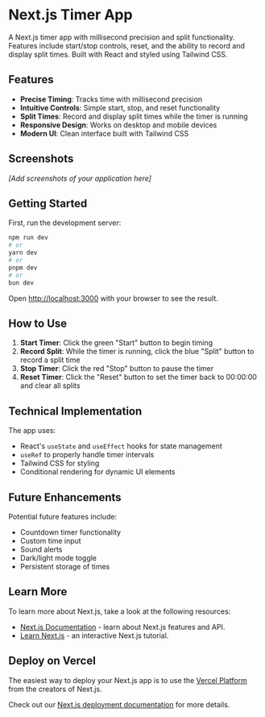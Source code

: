 # Next.js Timer App

A Next.js timer app with millisecond precision and split functionality. Features include start/stop controls, reset, and the ability to record and display split times. Built with React and styled using Tailwind CSS.

## Features

- **Precise Timing**: Tracks time with millisecond precision
- **Intuitive Controls**: Simple start, stop, and reset functionality
- **Split Times**: Record and display split times while the timer is running
- **Responsive Design**: Works on desktop and mobile devices
- **Modern UI**: Clean interface built with Tailwind CSS

## Screenshots

*[Add screenshots of your application here]*

## Getting Started

First, run the development server:

```bash
npm run dev
# or
yarn dev
# or
pnpm dev
# or
bun dev
```

Open [http://localhost:3000](http://localhost:3000) with your browser to see the result.

## How to Use

1. **Start Timer**: Click the green "Start" button to begin timing
2. **Record Split**: While the timer is running, click the blue "Split" button to record a split time
3. **Stop Timer**: Click the red "Stop" button to pause the timer
4. **Reset Timer**: Click the "Reset" button to set the timer back to 00:00:00 and clear all splits

## Technical Implementation

The app uses:
- React's `useState` and `useEffect` hooks for state management
- `useRef` to properly handle timer intervals
- Tailwind CSS for styling
- Conditional rendering for dynamic UI elements

## Future Enhancements

Potential future features include:
- Countdown timer functionality
- Custom time input
- Sound alerts
- Dark/light mode toggle
- Persistent storage of times

## Learn More

To learn more about Next.js, take a look at the following resources:

- [Next.js Documentation](https://nextjs.org/docs) - learn about Next.js features and API.
- [Learn Next.js](https://nextjs.org/learn) - an interactive Next.js tutorial.

## Deploy on Vercel

The easiest way to deploy your Next.js app is to use the [Vercel Platform](https://vercel.com/new?utm_medium=default-template&filter=next.js&utm_source=create-next-app&utm_campaign=create-next-app-readme) from the creators of Next.js.

Check out our [Next.js deployment documentation](https://nextjs.org/docs/app/building-your-application/deploying) for more details.
